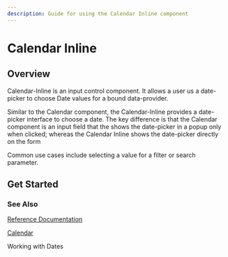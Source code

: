 ```yaml
---
description: Guide for using the Calendar Inline component
---
```


# Calendar Inline

## Overview

Calendar-Inline is an input control component. It allows a user us a date-picker to choose Date values for a bound data-provider.&#x20;

Similar to the Calendar component, the Calendar-Inline provides a date-picker interface to choose a date. The key difference is that the Calendar component is an input field that the shows the date-picker in a popup only when clicked; whereas the Calendar Inline shows the date-picker directly on the form

Common use cases include selecting a value for a filter or search parameter.

## Get Started

### See Also

[Reference Documentation](http://localhost:5000/s/QDXZ8sPLqo1Z0IswdI3w/extensions/ui-components/input-controls/inline-calendar)

[Calendar](http://localhost:5000/s/QDXZ8sPLqo1Z0IswdI3w/extensions/ui-components/input-controls/calendar)

Working with Dates

